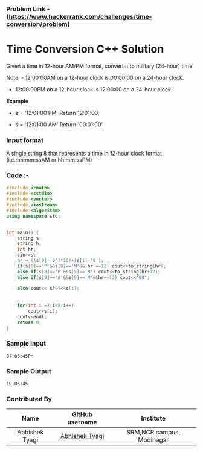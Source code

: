 
### Problem Link - (https://www.hackerrank.com/challenges/time-conversion/problem)

# Time Conversion C++ Solution

Given a time in 12-hour AM/PM format, convert it to military (24-hour) time.

Note: - 12:00:00AM on a 12-hour clock is 00:00:00 on a 24-hour clock.
- 12:00:00PM on a 12-hour clock is 12:00:00 on a 24-hour clock.

**Example**

- s = '12:01:00 PM'
 Return 12:01:00.
 
- s = '12:01:00 AM'
Return '00:01:00'.


### Input format
A single string 8 that represents a time in 12-hour clock format (i.e.:hh:mm:ssAM or hh:mm:ssPM)

### Code :-

```c++
#include <cmath>
#include <cstdio>
#include <vector>
#include <iostream>
#include <algorithm>
using namespace std;


int main() {
    string s;
    string h;
    int hr;
    cin>>s;
    hr = ((s[0]-'0')*10)+(s[1]-'0');
    if(s[8]=='P'&&s[9]=='M'&& hr ==12) cout<<to_string(hr);
    else if(s[8]=='P'&&s[9]=='M') cout<<to_string(hr+12);
    else if(s[8]=='A'&&s[9]=='M'&&hr==12) cout<<"00";
    
    else cout<< s[0]<<s[1];
    
   
    for(int i =2;i<8;i++)
        cout<<s[i];
    cout<<endl;
    return 0;
}
```

### Sample Input

```
07:05:45PM
```
### Sample Output

```
19:05:45
```

### Contributed By

|      Name       |              GitHub username              |         Institute         |
| :-------------: | :---------------------------------------: | :-----------------------: |
| Abhishek Tyagi | [Abhishek Tyagi](https://github.com/abhishektyagi2912) | SRM,NCR campus, Modinagar |
